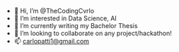 - 👋 Hi, I’m @TheCodingCvrlo
- 👀 I’m interested in Data Science, AI
- 🌱 I’m currently writing my Bachelor Thesis
- 💞️ I’m looking to collaborate on any project/hackathon!
- 📫 carlopatti1@gmail.com
     

<!---
TheCodingCvrlo/TheCodingCvrlo is a ✨ special ✨ repository because its `README.md` (this file) appears on your GitHub profile.
You can click the Preview link to take a look at your changes.
--->
